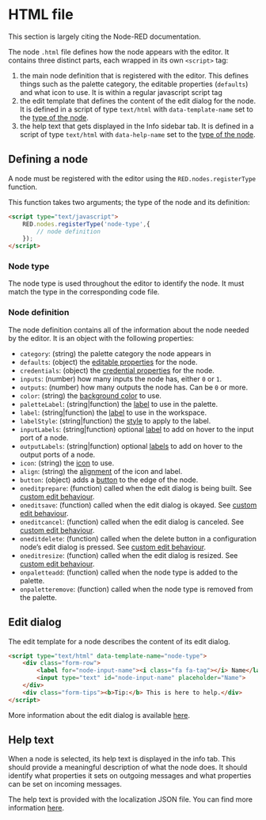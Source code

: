 # HTML file

This section is largely citing the Node-RED documentation.

The node `.html` file defines how the node appears with the editor. It contains three distinct parts, each wrapped in its own `<script>` tag:

1. the main node definition that is registered with the editor. This defines things such as the palette category, the editable properties (`defaults`) and what icon to use. It is within a regular javascript script tag
2. the edit template that defines the content of the edit dialog for the node. It is defined in a script of type `text/html` with `data-template-name` set to the [type of the node](#node-type).
3. the help text that gets displayed in the Info sidebar tab. It is defined in a script of type `text/html` with `data-help-name` set to the [type of the node](#node-type).

## Defining a node

A node must be registered with the editor using the `RED.nodes.registerType` function.

This function takes two arguments; the type of the node and its definition:

```html
<script type="text/javascript">
    RED.nodes.registerType('node-type',{
        // node definition
    });
</script>

```

### Node type

The node type is used throughout the editor to identify the node. It must match the type in the corresponding code file.

### Node definition

The node definition contains all of the information about the node needed by the editor. It is an object with the following properties:

- `category`: (string) the palette category the node appears in
- `defaults`: (object) the [editable properties](node_properties.md) for the node.
- `credentials`: (object) the [credential properties](node_credentials.md) for the node.
- `inputs`: (number) how many inputs the node has, either `0` or `1`.
- `outputs`: (number) how many outputs the node has. Can be `0` or more.
- `color`: (string) the [background color](node_appearance.md) to use.
- `paletteLabel`: (string|function) the [label](node_appearance.md#label) to use in the palette.
- `label`: (string|function) the [label](node_appearance.md#label) to use in the workspace.
- `labelStyle`: (string|function) the [style](node_appearance.md#label-style) to apply to the label.
- `inputLabels`: (string|function) optional [label](node_appearance.md#port-labels) to add on hover to the input port of a node.
- `outputLabels`: (string|function) optional [labels](node_appearance.md#port-labels) to add on hover to the output ports of a node.
- `icon`: (string) the [icon](node_appearance.md#icon) to use.
- `align`: (string) the [alignment](node_appearance.md#alignment) of the icon and label.
- `button`: (object) adds a [button](node_appearance.md#buttons) to the edge of the node.
- `oneditprepare`: (function) called when the edit dialog is being built. See [custom edit behaviour](node_properties.md#custom-edit-behaviour).
- `oneditsave`: (function) called when the edit dialog is okayed. See [custom edit behaviour](node_properties.md#custom-edit-behaviour).
- `oneditcancel`: (function) called when the edit dialog is canceled. See [custom edit behaviour](node_properties.md#custom-edit-behaviour).
- `oneditdelete`: (function) called when the delete button in a configuration node’s edit dialog is pressed. See [custom edit behaviour](node_properties.md#custom-edit-behaviour).
- `oneditresize`: (function) called when the edit dialog is resized. See [custom edit behaviour](node_properties.md#custom-edit-behaviour).
- `onpaletteadd`: (function) called when the node type is added to the palette.
- `onpaletteremove`: (function) called when the node type is removed from the palette.

## Edit dialog

The edit template for a node describes the content of its edit dialog.

```html
<script type="text/html" data-template-name="node-type">
    <div class="form-row">
        <label for="node-input-name"><i class="fa fa-tag"></i> Name</label>
        <input type="text" id="node-input-name" placeholder="Name">
    </div>
    <div class="form-tips"><b>Tip:</b> This is here to help.</div>
</script>
```

More information about the edit dialog is available [here](node_edit_dialog.md).

## Help text

When a node is selected, its help text is displayed in the info tab. This should provide a meaningful description of what the node does. It should identify what properties it sets on outgoing messages and what properties can be set on incoming messages.

The help text is provided with the localization JSON file. You can find more information [here](help_style_guide.md).